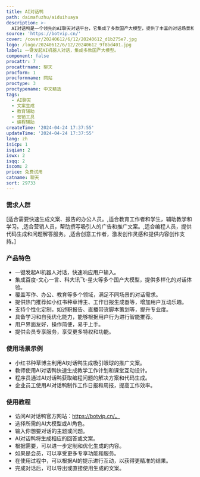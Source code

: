 ```yaml
---
title: AI对话鸭
path: daimafuzhu/aiduihuaya
description: >-
  AI对话鸭是一个领先的AI聊天对话平台，它集成了多款国产大模型，提供了丰富的对话场景和功能，满足不同用户的需求。该平台以其高效的对话生成能力和多样的应用场景，在提高工作效率和娱乐互动方面具有显著优势。
source: 'https://botvip.cn/'
cover: /cover/20240612/6/12/20240612_d1b275e7.jpg
logo: /logo/20240612/6/12/20240612_9f8bd401.jpg
label: 一键发起AI机器人对话，集成多款国产大模型。
component: false
procattr: 7
procattrname: 聊天
procform: 1
procformname: 网站
proctype: 3
proctypename: 中文精选
tags:
  - AI聊天
  - 文案生成
  - 教育辅助
  - 营销工具
  - 编程辅助
createTime: '2024-04-24 17:37:55'
updateTime: '2024-04-24 17:37:55'
lang: zh
isicp: 1
isqian: 2
iswx: 2
isqq: 2
iscom: 2
price: 免费试用
catname: 聊天
sort: 29733
---
```




### 需求人群
[适合需要快速生成文案、报告的办公人员。,适合教育工作者和学生，辅助教学和学习。,适合营销人员，帮助撰写吸引人的广告和推广文案。,适合编程人员，提供代码生成和问题解答服务。,适合创意工作者，激发创作灵感和提供内容创作支持。]

### 产品特色
- 一键发起AI机器人对话，快速响应用户输入。
- 集成百度-文心一言、科大讯飞-星火等多个国产大模型，提供多样化的对话体验。
- 覆盖写作、办公、教育等多个领域，满足不同场景的对话需求。
- 提供热门推荐如小红书种草博主、工作日报生成器等，增加用户互动乐趣。
- 支持个性化定制，如述职报告、直播带货脚本策划等，提升专业度。
- 具备学习和自我优化能力，能够根据用户行为进行智能推荐。
- 用户界面友好，操作简便，易于上手。
- 提供会员专享服务，享受更多特权和功能。

### 使用场景示例
- 小红书种草博主利用AI对话鸭生成吸引眼球的推广文案。
- 教师使用AI对话鸭快速生成教学工作计划和课堂互动设计。
- 程序员通过AI对话鸭获取编程问题的解决方案和代码生成。
- 企业员工使用AI对话鸭制作工作日报和周报，提高工作效率。

### 使用教程
- 访问AI对话鸭官方网站：https://botvip.cn/。
- 选择所需的AI大模型或AI角色。
- 输入你想要对话的主题或问题。
- AI对话鸭将生成相应的回答或文案。
- 根据需要，可以进一步定制和优化生成的内容。
- 如果是会员，可以享受更多专享功能和服务。
- 在使用过程中，可以根据AI的提示进行互动，以获得更精准的结果。
- 完成对话后，可以导出或直接使用生成的文案。

  
